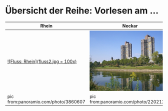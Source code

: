 # Übersicht der Reihe: Vorlesen am ...

| Rhein | Neckar |
|---|---|
|[![Fluss: Rhein](fluss2.jpg = 100x)](https://vfcd.github.io/vorlesenamrhein/) | [![Fluss: Neckar](fluss1.jpg)](https://vfcd.github.io/vorlesenamneckar/) |
|pic from:panoramio.com/photo/3860607 | pic from:panoramio.com/photo/22021272 |
